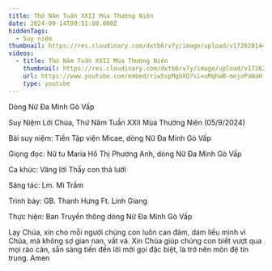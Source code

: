 ```yaml
---
title: Thứ Năm Tuần XXII Mùa Thường Niên
date: 2024-09-14T09:51:00.000Z
hiddenTags:
  - Suy niệm
thumbnail: https://res.cloudinary.com/dxtb6rv7y/image/upload/v1726281449/THU_NAM_TUAN_23_gnf6l1.jpg
videos:
  - title: Thứ Năm Tuần XXII Mùa Thường Niên
    thumbnail: https://res.cloudinary.com/dxtb6rv7y/image/upload/v1726281449/THU_NAM_TUAN_23_gnf6l1.jpg
    url: https://www.youtube.com/embed/riw5spMgbXQ?si=uMqhwB-mejoPaWaH
    type: youtube
---
```

Dòng Nữ Đa Minh Gò Vấp

Suy Niệm Lời Chúa, Thứ Năm Tuần XXII Mùa Thường Niên (05/9/2024)

Bài suy niệm: Tiền Tập viện Micae, dòng Nữ Đa Minh Gò Vấp

Giọng đọc: Nữ tu Maria Hồ Thị Phương Anh, dòng Nữ Đa Minh Gò Vấp

Ca khúc: Vâng lời Thầy con thả lưới

Sáng tác: Lm. Mi Trầm

Trình bày: GB. Thanh Hưng Ft. Linh Giang

Thực hiện: Ban Truyền thông dòng Nữ Đa Minh Gò Vấp



Lạy Chúa, xin cho mỗi người chúng con luôn can đảm, dám liều mình vì Chúa, mà không sợ gian nan, vất vả. Xin Chúa giúp chúng con biết vượt qua mọi rào cản, sẵn sàng tiến đến lời mời gọi đặc biệt, là trở nên môn đệ tín trung. Amen
